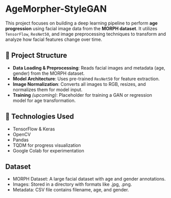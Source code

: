 # AgeMorpher-StyleGAN
This project focuses on building a deep learning pipeline to perform **age progression** using facial image data from the **MORPH dataset**. It utilizes `TensorFlow`, `ResNet50`, and image preprocessing techniques to transform and analyze how facial features change over time.

## 📁 Project Structure

- **Data Loading & Preprocessing**: Reads facial images and metadata (age, gender) from the MORPH dataset.
- **Model Architecture**: Uses pre-trained `ResNet50` for feature extraction.
- **Image Normalization**: Converts all images to RGB, resizes, and normalizes them for model input.
- **Training** *(upcoming)*: Placeholder for training a GAN or regression model for age transformation.

## 🧠 Technologies Used

- TensorFlow & Keras
- OpenCV
- Pandas
- TQDM for progress visualization
- Google Colab for experimentation

## Dataset 
- MORPH Dataset: A large facial dataset with age and gender annotations.
- Images: Stored in a directory with formats like .jpg, .png.
- Metadata: CSV file contains filename, age, and gender.
